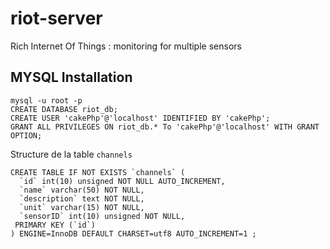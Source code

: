riot-server
===========

Rich Internet Of Things : monitoring for multiple sensors



MYSQL Installation
-------------------------

    mysql -u root -p
    CREATE DATABASE riot_db;
    CREATE USER 'cakePhp'@'localhost' IDENTIFIED BY 'cakePhp';
    GRANT ALL PRIVILEGES ON riot_db.* To 'cakePhp'@'localhost' WITH GRANT OPTION;


Structure de la table `channels`


    CREATE TABLE IF NOT EXISTS `channels` (
      `id` int(10) unsigned NOT NULL AUTO_INCREMENT,
      `name` varchar(50) NOT NULL,
      `description` text NOT NULL,
      `unit` varchar(15) NOT NULL,
      `sensorID` int(10) unsigned NOT NULL,
     PRIMARY KEY (`id`)
    ) ENGINE=InnoDB DEFAULT CHARSET=utf8 AUTO_INCREMENT=1 ;

